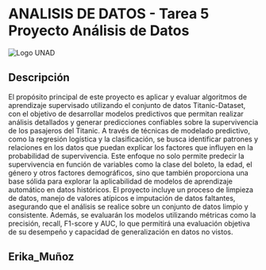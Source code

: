 ﻿# ANALISIS DE DATOS - Tarea 5 Proyecto Análisis de Datos
![Logo UNAD](https://datateca.unad.edu.co/contenidos/publicaciones/Comunicaciones_VIMEP/course-images/GENERAL/es/logoUNAD-HD.webp)

## Descripción
El propósito principal de este proyecto es aplicar y evaluar algoritmos de aprendizaje supervisado utilizando el conjunto de datos Titanic-Dataset, con el objetivo de desarrollar modelos predictivos que permitan realizar análisis detallados y generar predicciones confiables sobre la supervivencia de los pasajeros del Titanic. A través de técnicas de modelado predictivo, como la regresión logística y la clasificación, se busca identificar patrones y relaciones en los datos que puedan explicar los factores que influyen en la probabilidad de supervivencia. Este enfoque no solo permite predecir la supervivencia en función de variables como la clase del boleto, la edad, el género y otros factores demográficos, sino que también proporciona una base sólida para explorar la aplicabilidad de modelos de aprendizaje automático en datos históricos. El proyecto incluye un proceso de limpieza de datos, manejo de valores atípicos e imputación de datos faltantes, asegurando que el análisis se realice sobre un conjunto de datos limpio y consistente. Además, se evaluarán los modelos utilizando métricas como la precisión, recall, F1-score y AUC, lo que permitirá una evaluación objetiva de su desempeño y capacidad de generalización en datos no vistos.

## Erika_Muñoz
